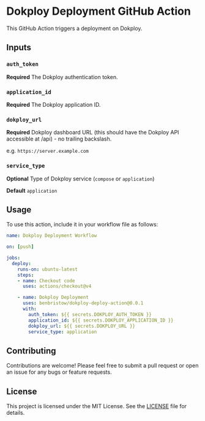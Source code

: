# Dokploy Deployment GitHub Action

This GitHub Action triggers a deployment on Dokploy.

## Inputs

### `auth_token`

**Required** The Dokploy authentication token.

### `application_id`

**Required** The Dokploy application ID.

### `dokploy_url`

**Required** Dokploy dashboard URL (this should have the Dokploy API accessible at /api) - no trailing backslash.

e.g. `https://server.example.com`


### `service_type`

**Optional** Type of Dokploy service (`compose` or `application`)

**Default** `application`

## Usage

To use this action, include it in your workflow file as follows:

```yaml
name: Dokploy Deployment Workflow

on: [push]

jobs:
  deploy:
    runs-on: ubuntu-latest
    steps:
    - name: Checkout code
      uses: actions/checkout@v4

    - name: Dokploy Deployment
      uses: benbristow/dokploy-deploy-action@0.0.1
      with:
        auth_token: ${{ secrets.DOKPLOY_AUTH_TOKEN }}
        application_id: ${{ secrets.DOKPLOY_APPLICATION_ID }}
        dokploy_url: ${{ secrets.DOKPLOY_URL }}
        service_type: application
```

## Contributing

Contributions are welcome! Please feel free to submit a pull request or open an issue for any bugs or feature requests.


## License

This project is licensed under the MIT License. See the [LICENSE](LICENSE) file for details.
